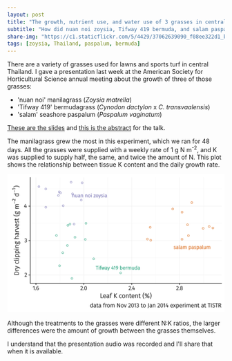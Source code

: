```yaml
---
layout: post
title: "The growth, nutrient use, and water use of 3 grasses in central Thailand"
subtitle: "How did nuan noi zoysia, Tifway 419 bermuda, and salam paspalum grow in this experiment?"
share-img: "https://c1.staticflickr.com/5/4429/37062639090_f08ee322d1_b_d.jpg"
tags: [zoysia, Thailand, paspalum, bermuda]
---
```


There are a variety of grasses used for lawns and sports turf in central Thailand. I gave a presentation last week at the American Society for Horticultural Science annual meeting about the growth of three of those grasses:

* 'nuan noi' manilagrass (*Zoysia matrella*)
* 'Tifway 419' bermudagrass (*Cynodon dactylon* x *C. transvaalensis*)
* 'salam' seashore paspalum (*Paspalum vaginatum*)

[These are the slides](https://speakerdeck.com/micahwoods/nutrient-use-water-use-and-growth-of-manilagrass-hybrid-bermudagrass-and-seashore-paspalum-turfgrass-in-central-thailand) and [this is the abstract](https://ashs.confex.com/ashs/2017/meetingapp.cgi/Paper/27386) for the talk.

The manilagrass grew the most in this experiment, which we ran for 48 days. All the grasses were supplied with a weekly rate of 1 g N m<sup>-2</sup>, and K was supplied to supply half, the same, and twice the amount of N. This plot shows the relationship between tissue K content and the daily growth rate.

![growth and tissue K 3 grasses](/img/leafK_and_growth.svg)

Although the treatments to the grasses were different N:K ratios, the larger differences were the amount of growth between the grasses themselves.

<script async class="speakerdeck-embed" data-id="a21881f46661403bb7a020757518fc81" data-ratio="1.33333333333333" src="//speakerdeck.com/assets/embed.js"></script>

I understand that the presentation audio was recorded and I'll share that when it is available.
